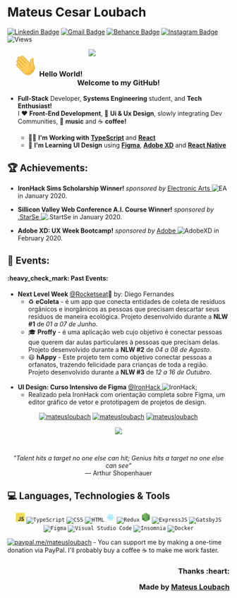 # Mateus Cesar Loubach
[![Linkedin Badge](https://img.shields.io/badge/-LinkedIn%20-0a66c2?style=flat-square&logo=Linkedin&logoColor=white&link=https://www.linkedin.com/in/mateusloubach/)](https://www.linkedin.com/in/mateusloubach/) 
[![Gmail Badge](https://img.shields.io/badge/-Gmail-ff5e5b?style=flat-square&logo=Gmail&logoColor=white&link=mailto:mcesarloubach@gmail.com)](mailto:mcesarloubach@gmail.com)
[![Behance Badge](https://img.shields.io/badge/Behance-0088cc?style=flat-square&logo=Behance&link=https://www.behance.net/mateusloubach)](https://www.behance.net/mateusloubach)
[![Instagram Badge](https://img.shields.io/badge/-Instagram%20-ffdc80?style=flat-square&logo=Instagram&logoColor=white&link=https://https://www.instagram.com/mt_lbach/)](https://www.instagram.com/mt_lbach/) 
![Views](https://komarev.com/ghpvc/?username=mateusloubach&style=flat-square&color=00d27f&label=Profile+Views)

<img align='right' width=320 src="https://brtechnosoft.com/wp-content/uploads/2019/08/Hiring-manage.gif">
<!-- HEADER -->
<h3 align="center">
    <img src="https://raw.githubusercontent.com/ABSphreak/ABSphreak/master/gifs/Hi.gif" width="55px"> Hello World! <br>Welcome to my GitHub!
</h3>

<!-- ABOUT ME -->
- **Full-Stack** Developer, **Systems Engineering** student, and **Tech Enthusiast!** <br>
I :heart: **Front-End Development**, :art: **Ui & Ux Design**, slowly integrating Dev Communities, :musical_note: **music** and :coffee: **coffee!**

  - :man_technologist: **I'm Working with** **[TypeScript](https://www.typescriptlang.org/)** and **[React](https://reactjs.org/)**
  - :seedling: **I'm Learning** **UI Design** using **[Figma](https://www.figma.com/)**, **[Adobe XD](https://www.adobe.com/br/products/xd/features.html)** and **[React Native](https://reactnative.dev/)**

## :trophy: Achievements:

- **IronHack Sims Scholarship Winner!**   *sponsored by* <a href="https://www.ea.com/">Electronic Arts </a>
  <img src="https://upload.wikimedia.org/wikipedia/commons/0/0d/Electronic-Arts-Logo.svg" alt="EA" width="20" height="20"/> in January 2020.<br>

- **Sillicon Valley Web Conference A.I. Course Winner!**   *sponsored by* <a href="https://www.startse.com/">.StarSe </a>
  <img src="https://login.startse.com/img/startse-logo.svg" alt=".StartSe" width="120" height="20"/> in January 2020.<br>

- **Adobe XD: UX Week Bootcamp!**         *sponsored by* <a href="https://www.adobe.com/">Adobe </a>
  <img src="https://upload.wikimedia.org/wikipedia/commons/thumb/c/c2/Adobe_XD_CC_icon.svg/512px-Adobe_XD_CC_icon.svg.png" alt="AdobeXD" width="20" height="20"/> in February 2020.

## :ticket: Events:
<h4> :heavy_check_mark: Past Events: </h4>

- **Next Level Week**  <a href="https://rocketseat.com.br/">@Rocketseat</a>:rocket: by: Diego Fernandes
  - :recycle: **eColeta** - é um app que conecta entidades de coleta de resíduos orgânicos e inorgânicos as pessoas que precisam descartar 
  seus resíduos de maneira ecológica.
  Projeto desenvolvido durante a **NLW #1** de *01 a 07 de Junho*.
  - :mortar_board: **Proffy** - é uma aplicação web cujo objetivo é conectar pessoas que querem dar aulas particulares à pessoas que precisam delas. 
  Projeto desenvolvido durante a **NLW #2** de *04 a 08 de Agosto*.
  - :smiley: **hAppy** - Este projeto tem como objetivo conectar pessoas a orfanatos, trazendo felicidade para crianças de toda a região. Projeto desenvolvido durante a **NLW #3** de *12 a 16 de Outubro*.
  <br>
- **UI Design: Curso Intensivo de Figma** <a href="https://www.ironhack.com/br/sao-paulo">@IronHack </a><img src="https://cdn.worldvectorlogo.com/logos/ironhack-1.svg" alt="IronHack" width="30" height="20" />;
    - Realizado pela IronHack com orientação completa sobre Figma, um editor gráfico de vetor e prototipagem de projetos de design.

<!-- SOCIAL MEDIA -->
<p align="center"> 
  <a href="https://dribbble.com/mateuscesar" target="blank"><img align="center" src="https://cdn.jsdelivr.net/npm/simple-icons@3.0.1/icons/dribbble.svg" alt="mateusloubach" height="20" width="20" /></a>   
  <a href="https://stackoverflow.com/users/11948374/mateus-loubach" target="blank"><img align="center" src="https://cdn.jsdelivr.net/npm/simple-icons@3.0.1/icons/stackoverflow.svg" alt="mateusloubach" height="20" width="20" /></a>  
  <a href="https://codepen.io/mateusceasar" target="blank"><img align="center" src="https://cdn.jsdelivr.net/npm/simple-icons@3.0.1/icons/codepen.svg" alt="mateusloubach" height="20" width="20" /></a>     
</p>

<!-- MY GITHUB STATS -->

<p align="center">
  <a href="https://github.com/mateusloubach/github-readme-stats">
  <img align="center" src="https://github-readme-stats.vercel.app/api?username=mateusloubach&show_icons=true&theme=vue&hide=prs,contribs" /></a>
</p>

<!-- QUOTE -->
<br>

*<p align="center"> 
"Talent hits a target no one else can hit; Genius hits a target no one else can see"*
<br>
― Arthur Shopenhauer
</p>

<!-- SOCIAL MEDIAS -->
## :computer: Languages, Technologies & Tools

<p align="center">
<code><img alt="JavaScript" title="JavScript" height="20" src="https://raw.githubusercontent.com/github/explore/80688e429a7d4ef2fca1e82350fe8e3517d3494d/topics/javascript/javascript.png"></code>
<code><img alt="TypeScript" title="TypeScript" height="20" src="https://user-images.githubusercontent.com/38081852/87239831-f8f7b100-c3e9-11ea-92df-5d7c8c4458d2.png"></code>
<code><img alt="CSS" title="CSS" height="24" src="https://user-images.githubusercontent.com/38081852/87240029-0f067100-c3ec-11ea-8075-74e821ece9c0.png"></code>
<code><img alt="HTML" title="HTML" height="24" src="https://user-images.githubusercontent.com/38081852/87240030-0f9f0780-c3ec-11ea-8370-829ea755b6e9.png"></code>
<code><img alt="React / React Native" title="React / React Native" height="20" src="https://raw.githubusercontent.com/github/explore/80688e429a7d4ef2fca1e82350fe8e3517d3494d/topics/react/react.png"></code>
<code><img alt="Redux" title="Redux" height="20" src="https://user-images.githubusercontent.com/38081852/87548846-7427c400-c683-11ea-8d14-f629b938577d.png"></code>
<code><img alt="NodeJS" title="NodeJS" height="20" src="https://raw.githubusercontent.com/github/explore/80688e429a7d4ef2fca1e82350fe8e3517d3494d/topics/nodejs/nodejs.png"></code>
<code><img alt="ExpressJS" title="ExpressJS" height="20" src="https://user-images.githubusercontent.com/38081852/87337501-eaa8b280-c519-11ea-8cdb-1af554f15374.png"></code>
<code><img alt="GatsbyJS" title="GatsbyJS" height="20" src="https://user-images.githubusercontent.com/38081852/87337700-3f4c2d80-c51a-11ea-9bef-5cab8fabcb42.png"></code>
<code><img alt="Figma" title="Figma" height="25" src="https://user-images.githubusercontent.com/38081852/87336309-03b06400-c518-11ea-9981-8b0b7c9d5ca8.png"></code>
<code><img alt="Visual Studio Code" title="Visual Studio Code" height="25" src="https://user-images.githubusercontent.com/38081852/87336793-cbf5ec00-c518-11ea-960c-d6ff6aa1b177.png"></code>
<code><img alt="Insomnia" title="Insomnia" height="25" src="https://user-images.githubusercontent.com/38081852/87548811-6a05c580-c683-11ea-99ad-465f97fc0e60.png"></code>
<code><img alt="Docker" title="Docker" height="25" src="https://user-images.githubusercontent.com/38081852/87548752-565a5f00-c683-11ea-98bc-466626e09af8.png"></code>
</p>

[![paypal.me/mateusloubach](https://ionicabizau.github.io/badges/paypal.svg)](https://www.paypal.me/mateusloubach) - You can support me by making a one-time donation via PayPal. I'll probably buy a coffee :coffee: to make me work faster.

<h3 align="right">Thanks :heart:
    
Made by [Mateus Loubach](https://github.com/mateusloubach)

<!--![Profile Views](https://komarev.com/ghpvc/?username=mateusloubach&style=flat-square&color=ffdc80)-->

